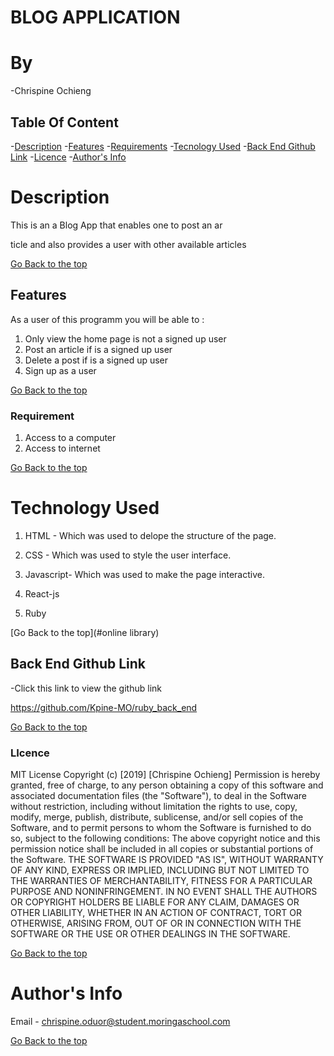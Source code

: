 # BLOG APPLICATION

# By 
 -Chrispine Ochieng


## Table Of Content

-[Description](#description)
-[Features](#features)
-[Requirements](#requirements)
-[Tecnology Used](#technology-used)
-[Back End Github Link](#back-end-link)
-[Licence](#licence)
-[Author's Info](#author's-info)

# Description

<p>This is an a Blog App that enables one to post an ar</p>
ticle and also provides a user with other available articles

[Go Back to the top](#blog-application)

## Features

As a user of this programm you will be able to :

1. Only view the home page is not a signed up user
2. Post an article if is a signed up user
3. Delete a post if is a signed up user
4. Sign up as a user


[Go Back to the top](#blog-application)

### Requirement

1. Access to a computer
2. Access to internet

[Go Back to the top](#blog-application)

# Technology Used
1. HTML - Which was used to delope the structure of the page.

2. CSS - Which was used to style the user interface.

3. Javascript- Which was used to make the page interactive.

4. React-js

5. Ruby

[Go Back to the top](#online library)

## Back End Github Link
 -Click this link to view the github link

https://github.com/Kpine-MO/ruby_back_end

 [Go Back to the top](#blog-application)

 ### LIcence

 MIT License
Copyright (c) [2019] [Chrispine Ochieng]
Permission is hereby granted, free of charge, to any person obtaining a copy
of this software and associated documentation files (the "Software"), to deal
in the Software without restriction, including without limitation the rights
to use, copy, modify, merge, publish, distribute, sublicense, and/or sell
copies of the Software, and to permit persons to whom the Software is
furnished to do so, subject to the following conditions:
The above copyright notice and this permission notice shall be included in all
copies or substantial portions of the Software.
THE SOFTWARE IS PROVIDED "AS IS", WITHOUT WARRANTY OF ANY KIND, EXPRESS OR
IMPLIED, INCLUDING BUT NOT LIMITED TO THE WARRANTIES OF MERCHANTABILITY,
FITNESS FOR A PARTICULAR PURPOSE AND NONINFRINGEMENT. IN NO EVENT SHALL THE
AUTHORS OR COPYRIGHT HOLDERS BE LIABLE FOR ANY CLAIM, DAMAGES OR OTHER
LIABILITY, WHETHER IN AN ACTION OF CONTRACT, TORT OR OTHERWISE, ARISING FROM,
OUT OF OR IN CONNECTION WITH THE SOFTWARE OR THE USE OR OTHER DEALINGS IN THE
SOFTWARE.

[Go Back to the top](#blog-application)


# Author's Info
Email - chrispine.oduor@student.moringaschool.com

[Go Back to the top](#blog-application)

